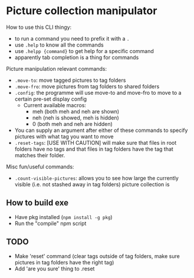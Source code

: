 # Picture collection manipulator

How to use this CLI thingy:
- to run a command you need to prefix it with a `.`
- use `.help` to know all the commands
- use `.helpp {command}` to get help for a specific command
- apparently tab completion is a thing for commands

Picture manipulation relevant commands:
- `.move-to`: move tagged pictures to tag folders
- `.move-fro`: move pictures from tag folders to shared folders
- `.config`: the programme will use move-to and move-fro to move to a certain pre-set display config
  - Current available macros: 
    - meh (both meh and neh are shown)
    - neh (neh is showed, meh is hidden)
    - 0 (both meh and neh are hidden)
- You can supply an argument after either of these commands to specify pictures with what tag you want to move
- `.reset-tags`: [USE WITH CAUTION] will make sure that files in root folders have no tags and that files in tag folders have the tag that matches their folder.

Misc fun/useful commands:
- `.count-visible-pictures`: allows you to see how large the currently visible (i.e. not stashed away in tag folders) picture collection is

## How to build exe
- Have pkg installed (`npm install -g pkg`)
- Run the "compile" npm script

## TODO
- Make 'reset' command (clear tags outside of tag folders, make sure pictures in tag folders have the right tag)
- Add 'are you sure' thing to .reset